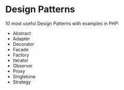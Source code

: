 # Design Patterns
10 most useful Design Patterns with examples in PHP:

- Abstract	
- Adapter	
- Decorator		
- Facade	
- Factory	
- Iterator	
- Observer	
- Proxy	
- Singletone	
- Strategy